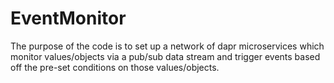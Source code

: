 # EventMonitor
The purpose of the code is to set up a network of dapr microservices which monitor values/objects via a pub/sub data stream and trigger events based off the pre-set conditions on those values/objects.
